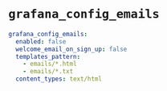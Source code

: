 # `grafana_config_emails`

```yaml
grafana_config_emails:
  enabled: false
  welcome_email_on_sign_up: false
  templates_pattern:
    - emails/*.html
    - emails/*.txt
  content_types: text/html
```
